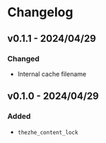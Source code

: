 # Changelog

## v0.1.1 - 2024/04/29

### Changed

- Internal cache filename

## v0.1.0 - 2024/04/29

### Added

- `thezhe_content_lock`
